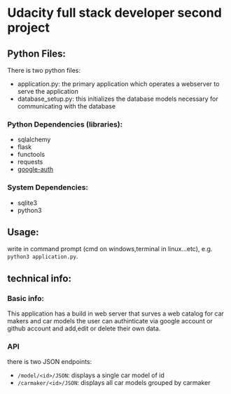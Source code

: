# Udacity full stack developer second project

## Python Files:
There is two python files:
* application.py: the primary application which operates a webserver to serve the application
* database_setup.py: this initializes the database models necessary for communicating with the database

### Python Dependencies (libraries):

* sqlalchemy
* flask
* functools
* requests
* [google-auth](https://google-auth.readthedocs.io/en/latest/)

### System Dependencies:

* sqlite3
* python3

## Usage:

write in command prompt (cmd on windows,terminal in linux...etc), e.g. `python3 application.py`.

## technical info:
### Basic info:
This application has a build in web server that surves a web catalog for car makers and car models the user can authinticate via google account or github account and add,edit or delete their own data.

### API
there is two JSON endpoints:
* `/model/<id>/JSON`: displays a single car model of id <id>
* `/carmaker/<id>/JSON`: displays all car models grouped by carmaker
